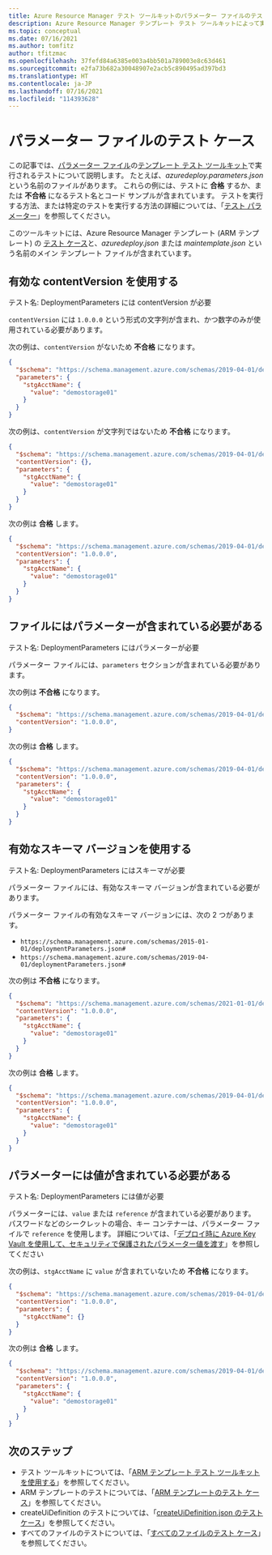 ```yaml
---
title: Azure Resource Manager テスト ツールキットのパラメーター ファイルのテスト ケース
description: Azure Resource Manager テンプレート テスト ツールキットによって実行されるパラメーター ファイル テストについて説明します。
ms.topic: conceptual
ms.date: 07/16/2021
ms.author: tomfitz
author: tfitzmac
ms.openlocfilehash: 37fefd84a6385e003a4bb501a789003e8c63d461
ms.sourcegitcommit: e2fa73b682a30048907e2acb5c890495ad397bd3
ms.translationtype: HT
ms.contentlocale: ja-JP
ms.lasthandoff: 07/16/2021
ms.locfileid: "114393628"
---
```

# <a name="test-cases-for-parameter-files"></a>パラメーター ファイルのテスト ケース

この記事では、[パラメーター ファイル](parameter-files.md)の[テンプレート テスト ツールキット](test-toolkit.md)で実行されるテストについて説明します。 たとえば、_azuredeploy.parameters.json_ という名前のファイルがあります。 これらの例には、テストに **合格** するか、または **不合格** になるテスト名とコード サンプルが含まれています。 テストを実行する方法、または特定のテストを実行する方法の詳細については、「[テスト パラメーター](test-toolkit.md#test-parameters)」を参照してください。

このツールキットには、Azure Resource Manager テンプレート (ARM テンプレート) の [テスト ケース](template-test-cases.md)と、_azuredeploy.json_ または _maintemplate.json_ という名前のメイン テンプレート ファイルが含まれています。

## <a name="use-valid-contentversion"></a>有効な contentVersion を使用する

テスト名: DeploymentParameters には contentVersion が必要

`contentVersion` には `1.0.0.0` という形式の文字列が含まれ、かつ数字のみが使用されている必要があります。

次の例は、`contentVersion` がないため **不合格** になります。

```json
{
  "$schema": "https://schema.management.azure.com/schemas/2019-04-01/deploymentParameters.json#",
  "parameters": {
    "stgAcctName": {
      "value": "demostorage01"
    }
  }
}
```

次の例は、`contentVersion` が文字列ではないため **不合格** になります。

```json
{
  "$schema": "https://schema.management.azure.com/schemas/2019-04-01/deploymentParameters.json#",
  "contentVersion": {},
  "parameters": {
    "stgAcctName": {
      "value": "demostorage01"
    }
  }
}
```

次の例は **合格** します。

```json
{
  "$schema": "https://schema.management.azure.com/schemas/2019-04-01/deploymentParameters.json#",
  "contentVersion": "1.0.0.0",
  "parameters": {
    "stgAcctName": {
      "value": "demostorage01"
    }
  }
}
```

## <a name="file-must-include-parameters"></a>ファイルにはパラメーターが含まれている必要がある

テスト名: DeploymentParameters にはパラメーターが必要

パラメーター ファイルには、`parameters` セクションが含まれている必要があります。

次の例は **不合格** になります。

```json
{
  "$schema": "https://schema.management.azure.com/schemas/2019-04-01/deploymentParameters.json#",
  "contentVersion": "1.0.0.0",
}
```

次の例は **合格** します。

```json
{
  "$schema": "https://schema.management.azure.com/schemas/2019-04-01/deploymentParameters.json#",
  "contentVersion": "1.0.0.0",
  "parameters": {
    "stgAcctName": {
      "value": "demostorage01"
    }
  }
}
```

## <a name="use-valid-schema-version"></a>有効なスキーマ バージョンを使用する

テスト名: DeploymentParameters にはスキーマが必要

パラメーター ファイルには、有効なスキーマ バージョンが含まれている必要があります。

パラメーター ファイルの有効なスキーマ バージョンには、次の 2 つがあります。

- `https://schema.management.azure.com/schemas/2015-01-01/deploymentParameters.json#`
- `https://schema.management.azure.com/schemas/2019-04-01/deploymentParameters.json#`

次の例は **不合格** になります。

```json
{
  "$schema": "https://schema.management.azure.com/schemas/2021-01-01/deploymentParameters.json#",
  "contentVersion": "1.0.0.0",
  "parameters": {
    "stgAcctName": {
      "value": "demostorage01"
    }
  }
}
```

次の例は **合格** します。

```json
{
  "$schema": "https://schema.management.azure.com/schemas/2019-04-01/deploymentParameters.json#",
  "contentVersion": "1.0.0.0",
  "parameters": {
    "stgAcctName": {
      "value": "demostorage01"
    }
  }
}
```

## <a name="parameters-must-contain-values"></a>パラメーターには値が含まれている必要がある

テスト名: DeploymentParameters には値が必要

パラメーターには、`value` または `reference` が含まれている必要があります。 パスワードなどのシークレットの場合、キー コンテナーは、パラメーター ファイルで `reference` を使用します。 詳細については、「[デプロイ時に Azure Key Vault を使用して、セキュリティで保護されたパラメーター値を渡す](key-vault-parameter.md)」を参照してください

次の例は、`stgAcctName` に `value` が含まれていないため **不合格** になります。

```json
{
  "$schema": "https://schema.management.azure.com/schemas/2019-04-01/deploymentParameters.json#",
  "contentVersion": "1.0.0.0",
  "parameters": {
    "stgAcctName": {}
  }
}
```

次の例は **合格** します。

```json
{
  "$schema": "https://schema.management.azure.com/schemas/2019-04-01/deploymentParameters.json#",
  "contentVersion": "1.0.0.0",
  "parameters": {
    "stgAcctName": {
      "value": "demostorage01"
    }
  }
}
```

## <a name="next-steps"></a>次のステップ

- テスト ツールキットについては、「[ARM テンプレート テスト ツールキットを使用する](test-toolkit.md)」を参照してください。
- ARM テンプレートのテストについては、「[ARM テンプレートのテスト ケース](template-test-cases.md)」を参照してください。
- createUiDefinition のテストについては、「[createUiDefinition.json のテスト ケース](createUiDefinition-test-cases.md)」を参照してください。
- すべてのファイルのテストについては、「[すべてのファイルのテスト ケース](all-files-test-cases.md)」を参照してください。
